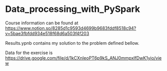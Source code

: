# Data_processing_with_PySpark
Course information can be found at https://www.notion.so/8285d1c9593d4699b9683fddf8518c94?v=5bae3fbfdd934e518f68d6a503f4f203

Results.ypnb contains my solution to the problem defined bellow.

Data for the exercise is https://drive.google.com/file/d/1kCXnIeoPT6p9kS_ANJ0mmpxlfDwK1yio/view


